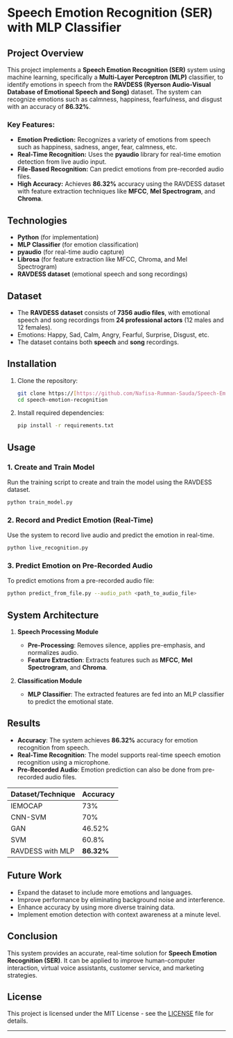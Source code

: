 # Speech Emotion Recognition (SER) with MLP Classifier

## Project Overview
This project implements a **Speech Emotion Recognition (SER)** system using machine learning, specifically a **Multi-Layer Perceptron (MLP)** classifier, to identify emotions in speech from the **RAVDESS (Ryerson Audio-Visual Database of Emotional Speech and Song)** dataset. The system can recognize emotions such as calmness, happiness, fearfulness, and disgust with an accuracy of **86.32%**.

### Key Features:
- **Emotion Prediction:** Recognizes a variety of emotions from speech such as happiness, sadness, anger, fear, calmness, etc.
- **Real-Time Recognition:** Uses the **pyaudio** library for real-time emotion detection from live audio input.
- **File-Based Recognition:** Can predict emotions from pre-recorded audio files.
- **High Accuracy:** Achieves **86.32%** accuracy using the RAVDESS dataset with feature extraction techniques like **MFCC**, **Mel Spectrogram**, and **Chroma**.

## Technologies
- **Python** (for implementation)
- **MLP Classifier** (for emotion classification)
- **pyaudio** (for real-time audio capture)
- **Librosa** (for feature extraction like MFCC, Chroma, and Mel Spectrogram)
- **RAVDESS dataset** (emotional speech and song recordings)

## Dataset
- The **RAVDESS dataset** consists of **7356 audio files**, with emotional speech and song recordings from **24 professional actors** (12 males and 12 females).
- Emotions: Happy, Sad, Calm, Angry, Fearful, Surprise, Disgust, etc.
- The dataset contains both **speech** and **song** recordings.

## Installation
1. Clone the repository:
   ```bash
   git clone https://[https://github.com/Nafisa-Rumman-Sauda/Speech-Emotion-Recognition-SER-]
   cd speech-emotion-recognition
   ```

2. Install required dependencies:
   ```bash
   pip install -r requirements.txt
   ```

## Usage

### 1. **Create and Train Model**  
   Run the training script to create and train the model using the RAVDESS dataset.

   ```bash
   python train_model.py
   ```

### 2. **Record and Predict Emotion (Real-Time)**  
   Use the system to record live audio and predict the emotion in real-time.

   ```bash
   python live_recognition.py
   ```

### 3. **Predict Emotion on Pre-Recorded Audio**  
   To predict emotions from a pre-recorded audio file:
   
   ```bash
   python predict_from_file.py --audio_path <path_to_audio_file>
   ```

## System Architecture

1. **Speech Processing Module**  
   - **Pre-Processing**: Removes silence, applies pre-emphasis, and normalizes audio.
   - **Feature Extraction**: Extracts features such as **MFCC**, **Mel Spectrogram**, and **Chroma**.

2. **Classification Module**  
   - **MLP Classifier**: The extracted features are fed into an MLP classifier to predict the emotional state.

## Results
- **Accuracy**: The system achieves **86.32%** accuracy for emotion recognition from speech.
- **Real-Time Recognition**: The model supports real-time speech emotion recognition using a microphone.
- **Pre-Recorded Audio**: Emotion prediction can also be done from pre-recorded audio files.

| **Dataset/Technique** | **Accuracy** |
|-----------------------|--------------|
| IEMOCAP               | 73%          |
| CNN-SVM               | 70%          |
| GAN                   | 46.52%       |
| SVM                   | 60.8%        |
| RAVDESS with MLP      | **86.32%**   |

## Future Work
- Expand the dataset to include more emotions and languages.
- Improve performance by eliminating background noise and interference.
- Enhance accuracy by using more diverse training data.
- Implement emotion detection with context awareness at a minute level.

## Conclusion
This system provides an accurate, real-time solution for **Speech Emotion Recognition (SER)**. It can be applied to improve human-computer interaction, virtual voice assistants, customer service, and marketing strategies.

## License
This project is licensed under the MIT License - see the [LICENSE](LICENSE) file for details.

---
